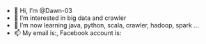 - 👋 Hi, I’m @Dawn-03
- 👀 I’m interested in big data and crawler
- 🌱 I’m now learning java, python, scala, crawler, hadoop, spark ...
- 📫 My email is:, Facebook account is:

<!---
Dawn-03/Dawn-03 is a ✨ special ✨ repository because its `README.md` (this file) appears on your GitHub profile.
You can click the Preview link to take a look at your changes.
--->
